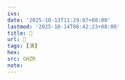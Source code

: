 ```yaml
---
ivs:
date: '2025-10-13T11:29:07+08:00'
lastmod: '2025-10-14T06:42:23+08:00'
title: 󰠉
url: 󰠉
tags: [溝]
hex: 
src: GHZR
note:
---
```

